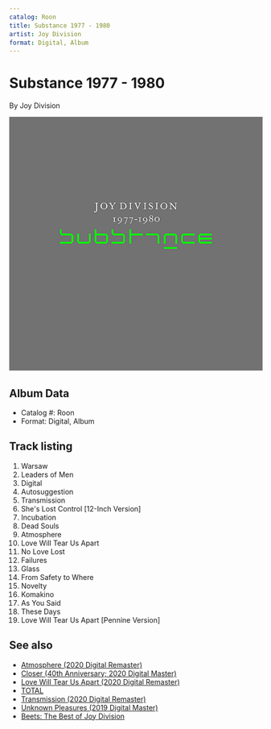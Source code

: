 ```yaml
---
catalog: Roon
title: Substance 1977 - 1980
artist: Joy Division
format: Digital, Album
---
```


# Substance 1977 - 1980

By Joy Division

![](../../assets/albumcovers/Joy_Division-Substance_1977_-_1980.png)

## Album Data

- Catalog #: Roon
- Format: Digital, Album


## Track listing


1. Warsaw
2. Leaders of Men
3. Digital
4. Autosuggestion
5. Transmission
6. She's Lost Control [12-Inch Version]
7. Incubation
8. Dead Souls
9. Atmosphere
10. Love Will Tear Us Apart
11. No Love Lost
12. Failures
13. Glass
14. From Safety to Where
15. Novelty
16. Komakino
17. As You Said
18. These Days
19. Love Will Tear Us Apart [Pennine Version]


## See also

- [Atmosphere (2020 Digital Remaster)](Atmosphere_2020_Digital_Remaster.md)
- [Closer (40th Anniversary; 2020 Digital Master)](Closer_40th_Anniversary;_2020_Digital_Master.md)
- [Love Will Tear Us Apart (2020 Digital Remaster)](Love_Will_Tear_Us_Apart_2020_Digital_Remaster.md)
- [TOTAL](TOTAL.md)
- [Transmission (2020 Digital Remaster)](Transmission_2020_Digital_Remaster.md)
- [Unknown Pleasures (2019 Digital Master)](Unknown_Pleasures_2019_Digital_Master.md)
- [Beets: The Best of Joy Division](../../Beets/Joy_Division/The_Best_of_Joy_Division.md)
